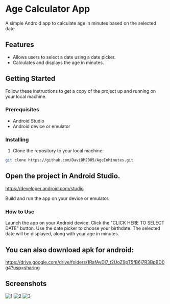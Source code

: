 # Age Calculator App

A simple Android app to calculate age in minutes based on the selected date.

## Features

- Allows users to select a date using a date picker.
- Calculates and displays the age in minutes.

## Getting Started

Follow these instructions to get a copy of the project up and running on your local machine.

### Prerequisites

- Android Studio
- Android device or emulator



### Installing

1. Clone the repository to your local machine:

```bash
git clone https://github.com/DaviDM2005/AgeInMinutes.git
```
## Open the project in Android Studio.
https://developer.android.com/studio

Build and run the app on your device or emulator.

### How to Use
Launch the app on your Android device.
Click the "CLICK HERE TO SELECT DATE" button.
Use the date picker to choose your birthdate.
The selected date will be displayed, along with your age in minutes.

## You can also download apk for android: 
https://drive.google.com/drive/folders/1RafAvDI7_t2UoZ9pT5fB6j7R3BpBD0g4?usp=sharing


## Screenshots

![1](https://github.com/DaviDM2005/AgeInMinutes/assets/87268065/4375c2ea-3318-462e-95bb-094de58414b9)
![2](https://github.com/DaviDM2005/AgeInMinutes/assets/87268065/e4c747e4-519b-4803-a65f-aeff2404e7d2)
![3](https://github.com/DaviDM2005/AgeInMinutes/assets/87268065/e351805b-3139-4ad2-940c-dace31b35aaf)




